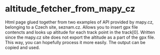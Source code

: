 # altitude_fetcher_from_mapy_cz
Html page glued together from two examples of API provided by mapy.cz, belonging to a Czech site, seznam.cz.
Allows you to insert gpx file contencts and looks up altitude for each track point in the track[0].
Written  since the mapy.cz site does not export the altitude as a part of the gpx file. This way, you can hopefully process it more easily.
The output can be copied and used.
